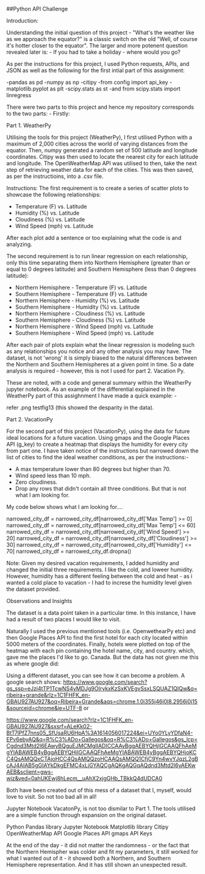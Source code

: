 ##Python API Challenge

Introduction:

Understanding the initial question of this project - "What's the weather like as we approach the equator?" is a classic switch on the old "Well, of course it's hotter closer to the equator". The larger and more potenent question revealed later is: - If you had to take a holiday - where would you go?

As per the instructions for this project, I used Python requests, APIs, and JSON as well as the following for the first intial part of this assignment:

-pandas as pd
-numpy as np
-citipy
-from config import api_key
-matplotlib.pyplot as plt
-scipy.stats as st
-and from scipy.stats import linregress

There were two parts to this project and hence my repository corresponds to the two parts: - Firstly:

Part 1. WeatherPy

Utilising the tools for this project (WeatherPy), I first utilised Python with a maximum of 2,000 cities across the world of varying distances from the equator. Then, numpy generated a random set of 500 latitude and longitude coordinates. Citipy was then used to locate the nearest city for each latitude and longitude. The OpenWeatherMap API was utilised to then, take the next step of retrieving weather data for each of the cities. This was then saved, as per the instructioins, into a .csv file.

Instructions: The first requirement is to create a series of scatter plots to showcase the following relationships:

* Temperature (F) vs. Latitude
* Humidity (%) vs. Latitude
* Cloudiness (%) vs. Latitude
* Wind Speed (mph) vs. Latitude

After each plot add a sentence or too explaining what the code is and analyzing.

The second requirement is to run linear regression on each relationship, only this time separating them into Northern Hemisphere (greater than or equal to 0 degrees latitude) and Southern Hemisphere (less than 0 degrees latitude):

* Northern Hemisphere - Temperature (F) vs. Latitude
* Southern Hemisphere - Temperature (F) vs. Latitude
* Northern Hemisphere - Humidity (%) vs. Latitude
* Southern Hemisphere - Humidity (%) vs. Latitude
* Northern Hemisphere - Cloudiness (%) vs. Latitude
* Southern Hemisphere - Cloudiness (%) vs. Latitude
* Northern Hemisphere - Wind Speed (mph) vs. Latitude
* Southern Hemisphere - Wind Speed (mph) vs. Latitude

After each pair of plots explain what the linear regression is modeling such as any relationships you notice and any other analysis you may have. The dataset, is not 'wrong' it is simply biased to the natural differences between the Northern and Southern Hemispheres at a given point in time. So a date analysis is required - however, this is not I used for part 2. Vacation Py.

These are noted, with a code and general summary within the WeatherPy jupyter notebook. As an example of the differential explained in the WeatherPy part of this assighnment I have made a quick example: - 

refer .png testfig13 (this showed the desparity in the data).


Part 2. VacationPy

For the second part of this project (VacationPy), using the data for future ideal locations for a future vacation. Using gmaps and the Google Places API (g_key) to create a heatmap that displays the humidity for every city from part one. I have taken notice of the instructions but narrowed down the list of cities to find the ideal weather conditions, as per the instructions:-

* A max temperature lower than 80 degrees but higher than 70.
* Wind speed less than 10 mph.
* Zero cloudiness.
* Drop any rows that didn't contain all three conditions. But that is not what I am looking for.

My code below shows what I am looking for....

narrowed_city_df = narrowed_city_df[narrowed_city_df['Max Temp'] >= 0]
narrowed_city_df = narrowed_city_df[narrowed_city_df['Max Temp'] <= 60]  
narrowed_city_df = narrowed_city_df[narrowed_city_df['Wind Speed'] >= 20]
narrowed_city_df = narrowed_city_df[narrowed_city_df['Cloudiness'] >= 30]
narrowed_city_df = narrowed_city_df[narrowed_city_df['Humidity'] <= 70]
narrowed_city_df = narrowed_city_df.dropna()


Note: Given my desired vacation requirements, I added humidity and changed the initial three requirements. I like the cold, and loweer humidity. However, humidity has a different feeling between the cold and heat - as i wanted a cold place to vacation - I had to increse the humidity level given the dataset provided.

Observations and Insights

The dataset is a data point taken in a particular time. In this instance, I have had a result of two places I would like to visit.

Naturally I used the previous mentioned tools (i.e. OpenwethearPy etc) and then Google Places API to find the first hotel for each city located within 5000 meters of the coordinates. Finally, hotels were plotted on top of the heatmap with each pin containing the hotel name, city, and country. which, gave me the places I'd like to go. Canada. But the data has not given me this as where google did:

Using a different dataset, you can see how it can become a problem. A google search shows: https://www.google.com/search?gs_ssp=eJzj4tTP1TcwNS4yMDJg9OIrykxKzSxKVEgvSsxLSQUAZ1QIQw&q=ribeira+grande&rlz=1C1FHFK_en-GBAU927AU927&oq=Ribeira+Grande&aqs=chrome.1.0i355j46j0l8.2956j0j15&sourceid=chrome&ie=UTF-8 or

https://www.google.com/search?rlz=1C1FHFK_en-GBAU927AU927&sxsrf=ALeKk02-BtT7lPfZ7nns05_SfUsaRU6HpA%3A1614056017224&ei=UYo0YLyYDfaN4-EPv6ebyAQ&q=R%C3%ADo+Gallegos&oq=R%C3%ADo+Gallegos&gs_lcp=Cgdnd3Mtd2l6EAwyBQguEJMCMgIIADICCAAyBggAEBYQHjIGCAAQFhAeMgYIABAWEB4yBggAEBYQHjIGCAAQFhAeMgYIABAWEB4yBggAEBYQHjoKCC4QsAMQQxCTAjoHCC4QsAMQQzoHCAAQsAMQQ1CfjC9Yn4wvYJqzL2gBcAJ4AIAB5gGIAYkDkgEFMC4xLjGYAQCgAQKgAQGqAQdnd3Mtd2l6yAEKwAEB&sclient=gws-wiz&ved=0ahUKEwj8hLecm__uAhX2xjgGHb_TBkkQ4dUDCA0

Both have been created out of this mess of a dataset that I, myself, would love to visit. So not too bad all in all!


Jupyter Notebook VacatonPy, is not too dismilar to Part 1. The tools utilised are a simple function through expansion on the original dataset.

Python
Pandas library
Jupyter Notebook
Matplotlib library
Citipy
OpenWeatherMap API
Google Places API
gmaps
API Keys

At the end of the day - it did not matter the randomness - or the fact that the Northern Hemispher was colder and fit my parameters, it still worked for what I wanted out of it - it showed both a Northern, and Southern Hemisphere representation. And it has still shown an unexpected result.